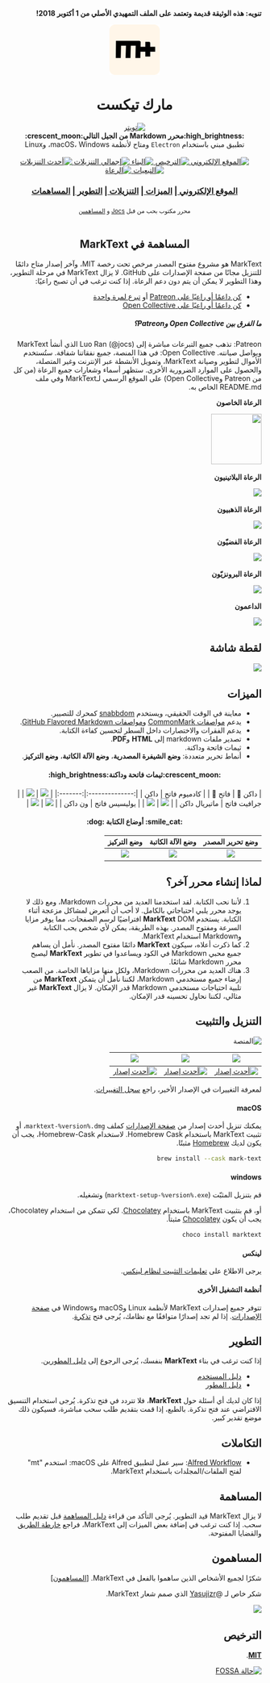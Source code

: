 <div dir="rtl">

**تنويه: هذه الوثيقة قديمة وتعتمد على الملف التمهيدي الأصلي من 1 أكتوبر 2018!**

<p align="center"><img src="../../static/logo-small.png" alt="marktext" width="100" height="100"></p>

<h1 align="center">مارك تيكست</h1>

<div align="center">
  <a href="https://twitter.com/intent/tweet?via=marktextme&url=https://github.com/marktext/marktext/&text=ما الذي تود قوله لي؟&hashtags=happyMarkText">
    <img src="https://img.shields.io/twitter/url/https/github.com/marktext/marktext.svg?style=for-the-badge" alt="تويتر">
  </a>
</div>
<div align="center">
  <strong>:high_brightness:محرر Markdown من الجيل التالي:crescent_moon:</strong>
</div>
<div align="center">
  تطبيق مبني باستخدام <code>Electron</code> ومتاح لأنظمة macOS، Windows، وLinux
</div>

<br />

<div align="center">
  <!-- Version -->
  <a href="https://marktext.github.io/website">
    <img src="https://badge.fury.io/gh/jocs%2Fmarktext.svg" alt="الموقع الإلكتروني">
  </a>
  <!-- License -->
  <a href="https://marktext.github.io/website">
    <img src="https://img.shields.io/github/license/marktext/marktext.svg" alt="الترخيص">
  </a>
  <!-- Build Status -->
  <a href="https://marktext.github.io/website">
    <img src="https://travis-ci.org/marktext/marktext.svg?branch=master" alt="البناء">
  </a>
  <!-- Downloads total -->
  <a href="https://marktext.github.io/website">
    <img src="https://img.shields.io/github/downloads/marktext/marktext/total.svg" alt="إجمالي التنزيلات">
  </a>
  <!-- Downloads latest release -->
  <a href="https://marktext.github.io/website">
    <img src="https://img.shields.io/github/downloads/marktext/marktext/v0.17.1/total.svg" alt="أحدث التنزيلات">
  </a>
  <!-- deps -->
  <a href="https://marktext.github.io/website">
    <img src="https://img.shields.io/hackage-deps/v/lens.svg" alt="التبعيات">
  </a>
  <!-- sponsors -->
  <a href="https://opencollective.com/marktext">
    <img src="https://opencollective.com/marktext/tiers/silver-sponsors/badge.svg?label=SilverSponsors&color=brightgreen" alt="الرعاة">
  </a>
</div>

<div align="center">
  <h3>
    <a href="https://marktext.github.io/website">
      الموقع الإلكتروني
    </a>
    <span> | </span>
    <a href="https://github.com/marktext/marktext#features">
      الميزات
    </a>
    <span> | </span>
    <a href="https://github.com/marktext/marktext#download-and-installation">
      التنزيلات
    </a>
    <span> | </span>
    <a href="https://github.com/marktext/marktext#development">
      التطوير
    </a>
    <span> | </span>
    <a href="https://github.com/marktext/marktext#contribution">
      المساهمات
    </a>
  </h3>
</div>

<div align="center">
  <sub>محرر مكتوب بحب من قبل
    <a href="https://github.com/Jocs">Jocs</a> و
    <a href="https://github.com/marktext/marktext/graphs/contributors">
      المساهمين
    </a>
  </sub>
</div>

<br />

<h2 align="center">المساهمة في MarkText</h2>

MarkText هو مشروع مفتوح المصدر مرخص تحت رخصة MIT، وآخر إصدار متاح دائمًا للتنزيل مجانًا من صفحة الإصدارات على GitHub. لا يزال MarkText في مرحلة التطوير، وهذا التطوير لا يمكن أن يتم دون دعم الرعاة. إذا كنت ترغب في أن تصبح راعيًا:

- [كن داعمًا أو راعيًا على Patreon](https://www.patreon.com/ranluo) أو [تبرع لمرة واحدة](https://github.com/Jocs/sponsor.me)
- [كن داعمًا أو راعيًا على Open Collective](https://opencollective.com/marktext)

##### ما الفرق بين Open Collective وPatreon؟


Patreon: تذهب جميع التبرعات مباشرة إلى Luo Ran (@jocs) الذي أنشأ MarkText ويواصل صيانته.
Open Collective: في هذا المنصة، جميع نفقاتنا شفافة. ستُستخدم الأموال لتطوير وصيانة MarkText، وتمويل الأنشطة عبر الإنترنت وغير المتصلة، والحصول على الموارد الضرورية الأخرى.
ستظهر أسماء وشعارات جميع الرعاة (من كل من Patreon وOpen Collective) على الموقع الرسمي لـMarkText وفي ملف README.md الخاص به.

**الرعاة الخاصون**

<a href="https://www.dogedoge.com/">
 <img src="https://www.dogedoge.com/assets/new_logo.min.png" width="100" height="100">
</a>

**الرعاة البلاتينيون**

<a href="https://opencollective.com/marktext#platinum-sponsors">
 <img src="https://opencollective.com/marktext/tiers/platinum-sponsors.svg?avatarHeight=36&width=600">
</a>

**الرعاة الذهبيون**

<a href="https://opencollective.com/marktext#gold-sponsors">
  <img src="https://opencollective.com/marktext/tiers/gold-sponsors.svg?avatarHeight=36&width=600">
</a>

**الرعاة الفضيّون**

<a href="https://opencollective.com/marktext#silver-sponsors">
  <img src="https://opencollective.com/marktext/tiers/silver-sponsors.svg?avatarHeight=36&width=600">
</a>

**الرعاة البرونزيّون**

<a href="https://opencollective.com/marktext#bronze-sponsors">
  <img src="https://opencollective.com/marktext/tiers/bronze-sponsors.svg?avatarHeight=36&width=600">
</a>

**الداعمون**

<a href="https://opencollective.com/marktext#backers">
  <img src="https://opencollective.com/marktext/tiers/backer.svg?avatarHeight=36&width=600">
</a>

## لقطة شاشة

![](../marktext.png?raw=true)


## الميزات

- معاينة في الوقت الحقيقي، ويستخدم [snabbdom](https://github.com/snabbdom/snabbdom) كمحرك للتصيير.
- يدعم [مواصفات CommonMark](https://spec.commonmark.org/0.29/) و[مواصفات GitHub Flavored Markdown](https://github.github.com/gfm/).
- يدعم الفقرات والاختصارات داخل السطر لتحسين كفاءة الكتابة.
- تصدير ملفات markdown إلى **HTML** و**PDF**.
- ثيمات فاتحة وداكنة.
- أنماط تحرير متعددة: **وضع الشيفرة المصدرية**، **وضع الآلة الكاتبة**، **وضع التركيز**.


<h4 align="center">:crescent_moon:ثيمات فاتحة وداكنة:high_brightness:</h4>

| داكن :crescent_moon:                                               | فاتح :high_brightness:                                             |
| كادميوم فاتح | داكن |
|:--------------:|:-------:|
| ![](../themeImages/cadmium-light.png?raw=true) | ![](../../docs/themeImages/dark.png?raw=true) |
| جرافيت فاتح | ماتيريال داكن |
| ![](../themeImages/graphite-light.png?raw=true) | ![](../../docs/themeImages/material-dark.png?raw=true) |
| يوليسيس فاتح | ون داكن |
| ![](../themeImages/ulysses-light.png?raw=true) | ![](../../docs/themeImages/one-dark.png?raw=true) |

<h4 align="center">:smile_cat: أوضاع الكتابة :dog:</h4>

| وضع تحرير المصدر | وضع الآلة الكاتبة | وضع التركيز |
|:----------------:|:-------------------:|:--------------:|
| ![](../source.gif) | ![](../typewriter.gif) | ![](../focus.gif) |

## لماذا إنشاء محرر آخر؟

1. لأننا نحب الكتابة. لقد استخدمنا العديد من محررات Markdown، ومع ذلك لا يوجد محرر يلبي احتياجاتي بالكامل. لا أحب أن أتعرض لمشاكل مزعجة أثناء الكتابة. يستخدم **MarkText** DOM افتراضيًا لرسم الصفحات، مما يوفر مزايا السرعة ومفتوح المصدر. بهذه الطريقة، يمكن لأي شخص يحب الكتابة وMarkdown استخدام MarkText.
2. كما ذكرت أعلاه، سيكون **MarkText** دائمًا مفتوح المصدر. نأمل أن يساهم جميع محبي Markdown في الكود ويساعدوا في تطوير **MarkText** ليصبح محرر Markdown شائعًا.
3. هناك العديد من محررات Markdown، ولكل منها مزاياها الخاصة. من الصعب إرضاء جميع مستخدمي Markdown، لكننا نأمل أن يتمكن **MarkText** من تلبية احتياجات مستخدمي Markdown قدر الإمكان. لا يزال **MarkText** غير مثالي، لكننا نحاول تحسينه قدر الإمكان.

## التنزيل والتثبيت

![المنصة](https://img.shields.io/static/v1.svg?label=Platform&message=Linux-64%20|%20macOS-64%20|%20Win-32%20|%20Win-64&style=for-the-badge)

| ![](https://raw.githubusercontent.com/wiki/ryanoasis/nerd-fonts/screenshots/v1.0.x/mac-pass-sm.png) | ![](https://raw.githubusercontent.com/wiki/ryanoasis/nerd-fonts/screenshots/v1.0.x/windows-pass-sm.png) | ![](https://raw.githubusercontent.com/wiki/ryanoasis/nerd-fonts/screenshots/v1.0.x/linux-pass-sm.png) |
|:--------------------------------------------------------------------------------------------------:|:------------------------------------------------------------------------------------------------------:|:------------------------------------------------------------------------------------------------------:|
| [![أحدث إصدار](https://img.shields.io/github/downloads/marktext/marktext/latest/marktext-x64.dmg.svg)](https://github.com/marktext/marktext/releases/download/v0.17.1/marktext-x64.dmg) | [![أحدث إصدار](https://img.shields.io/github/downloads/marktext/marktext/latest/marktext-setup.exe.svg)](https://github.com/marktext/marktext/releases/download/v0.17.1/marktext-setup.exe) | [![أحدث إصدار](https://img.shields.io/github/downloads/marktext/marktext/latest/marktext-x86_64.AppImage.svg)](https://github.com/marktext/marktext/releases/download/v0.17.1/marktext-x86_64.AppImage) |

لمعرفة التغييرات في الإصدار الأخير، راجع [سجل التغييرات](.github/CHANGELOG.md).

#### macOS

يمكنك تنزيل أحدث إصدار من [صفحة الإصدارات](https://github.com/marktext/marktext/releases/latest) كملف `marktext-%version%.dmg`، أو تثبيت MarkText باستخدام Homebrew Cask. لاستخدام Homebrew-Cask، يجب أن يكون لديك [Homebrew](https://brew.sh/) مثبتًا.

```bash
brew install --cask mark-text
```

#### windows

قم بتنزيل المثبّت (`marktext-setup-%version%.exe`) وتشغيله.

أو، قم بتثبيت MarkText باستخدام [Chocolatey](https://chocolatey.org/). لكي تتمكن من استخدام Chocolatey، يجب أن يكون [Chocolatey](https://chocolatey.org/install) مثبتاً.

```bash
choco install marktext
```

#### لينكس

يرجى الاطلاع على [تعليمات التثبيت لنظام لينكس](../LINUX.md).

#### أنظمة التشغيل الأخرى

تتوفر جميع إصدارات MarkText لأنظمة Linux وmacOS وWindows في [صفحة الإصدارات](https://github.com/marktext/marktext/releases/latest). إذا لم تجد إصدارًا متوافقًا مع نظامك، يُرجى فتح [تذكرة](https://github.com/marktext/marktext/issues).

## التطوير

إذا كنت ترغب في بناء **MarkText** بنفسك، يُرجى الرجوع إلى [دليل المطورين](../../CONTRIBUTING.md#build-instructions).

- [دليل المستخدم](../README.md)
- [دليل المطور](../dev/README.md)

إذا كان لديك أي أسئلة حول **MarkText**، فلا تتردد في فتح تذكرة. يُرجى استخدام التنسيق الافتراضي عند فتح تذكرة. بالطبع، إذا قمت بتقديم طلب سحب مباشرة، فسيكون ذلك موضع تقدير كبير.

## التكاملات

- [Alfred Workflow](http://www.packal.org/workflow/mark-text): سير عمل لتطبيق Alfred على macOS: استخدم "mt" لفتح الملفات/المجلدات باستخدام MarkText.

## المساهمة

لا يزال MarkText قيد التطوير. يُرجى التأكد من قراءة [دليل المساهمة](../../CONTRIBUTING.md) قبل تقديم طلب سحب. إذا كنت ترغب في إضافة بعض الميزات إلى MarkText، فراجع [خارطة الطريق](https://github.com/marktext/marktext/projects) والقضايا المفتوحة.

## المساهمون

شكرًا لجميع الأشخاص الذين ساهموا بالفعل في MarkText. [[المساهمون](https://github.com/marktext/marktext/graphs/contributors)]

شكر خاص لـ @[Yasujizr](https://github.com/Yasujizr) الذي صمم شعار MarkText.

<a href="https://github.com/marktext/marktext/graphs/contributors"><img src="https://opencollective.com/marktext/contributors.svg?width=890" /></a>

## الترخيص

[**MIT**](../../LICENSE).

[![حالة FOSSA](https://app.fossa.io/api/projects/git%2Bgithub.com%2Fmarktext%2Fmarktext.svg?type=large)](https://app.fossa.io/projects/git%2Bgithub.com%2Fmarktext%2Fmarktext?ref=badge_large)


 
